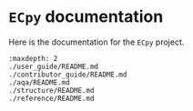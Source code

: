 # `ECpy` documentation

Here is the documentation for the `ECpy` project.

```{toctree}
:maxdepth: 2
./user_guide/README.md
./contributor_guide/README.md
./aqa/README.md
./structure/README.md
./reference/README.md
```
